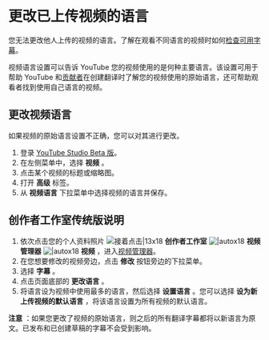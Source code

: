 # 更改已上传视频的语言

您无法更改他人上传的视频的语言。了解在观看不同语言的视频时如何[检查可用字幕](https://support.google.com/youtube/answer/100078)。

视频语言设置可以告诉 YouTube 您的视频使用的是何种主要语言。该设置可用于帮助 YouTube 和[贡献者](https://support.google.com/youtube/answer/6052538)在创建翻译时了解您的视频使用的原始语言，还可帮助观看者找到使用自己语言的视频。

## 更改视频语言

如果视频的原始语言设置不正确，您可以对其进行更改。

1. 登录 [YouTube Studio Beta 版](https://studio.youtube.com/)。
2. 在左侧菜单中，选择 **视频** 。
3. 点击某个视频的标题或缩略图。
4. 打开 **高级** 标签。
5. 从 **视频语言** 下拉菜单中选择视频的语言并保存。

## 创作者工作室传统版说明

1. 依次点击您的个人资料照片 ![接着点击|13x18](https://lh3.googleusercontent.com/SaY5lqCwN7kppnS546l9ys-E2sZftTTIHjBrdV-WsGPIhGjaxcEXjfgdIfW_UNG7Sw0=w13-h18 "接着点击")  **创作者工作室**  ![|autox18](https://storage.cloud.google.com/support-kms-prod/CHlYptU9z4WXaHF867PYaUsh0pLNUcuELRIE)  **视频管理器**  ![|autox18](https://storage.cloud.google.com/support-kms-prod/CHlYptU9z4WXaHF867PYaUsh0pLNUcuELRIE)  **视频** ，进入[视频管理器](http://www.youtube.com/my_videos)。
2. 在您想要修改的视频旁边，点击 **修改** 按钮旁边的下拉菜单。
3. 选择 **字幕** 。
4. 点击页面底部的 **更改语言** 。
5. 将语言设为视频中使用最多的语言，然后选择 **设置语言** 。您可以选择 **设为新上传视频的默认语言** ，将该语言设置为所有视频的默认语言。

**注意** ：如果您更改了视频的原始语言，则之后的所有翻译字幕都将以新语言为原文。已发布和已创建草稿的字幕不会受到影响。